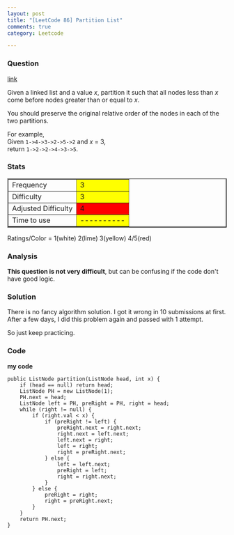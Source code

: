 ```yaml
---
layout: post
title: "[LeetCode 86] Partition List"
comments: true
category: Leetcode

---
```



### Question 
[link](https://oj.leetcode.com/problems/partition-list/)

<div class="question-content">
            <p></p><p>Given a linked list and a value <i>x</i>, partition it such that all nodes less than <i>x</i> come before nodes greater than or equal to <i>x</i>.
</p>
<p>
You should preserve the original relative order of the nodes in each of the two partitions.
</p>
<p>
For example,<br>
Given <code>1-&gt;4-&gt;3-&gt;2-&gt;5-&gt;2</code> and <i>x</i> = 3,<br>
return <code>1-&gt;2-&gt;2-&gt;4-&gt;3-&gt;5</code>.
</p><p></p>
          </div>

### Stats
<table border="2">
	<tr>
		<td>Frequency</td>
		<td bgcolor="yellow">3</td>
	</tr>
	<tr>
		<td>Difficulty</td>
		<td bgcolor="yellow">3</td>
	</tr>
	<tr>
		<td>Adjusted Difficulty</td>
		<td bgcolor="red">4</td>
	</tr>
	<tr>
		<td>Time to use</td>
		<td bgcolor="yellow">----------</td>
	</tr>
</table>

Ratings/Color = 1(white) 2(lime) 3(yellow) 4/5(red)

### Analysis

__This question is not very difficult__, but can be confusing if the code don't have good logic. 

### Solution

There is no fancy algorithm solution. I got it wrong in 10 submissions at first. After a few days, I did this problem again and passed with 1 attempt. 

So just keep practicing. 

### Code

__my code__

    public ListNode partition(ListNode head, int x) {
        if (head == null) return head;
        ListNode PH = new ListNode(1);
        PH.next = head;
        ListNode left = PH, preRight = PH, right = head;
        while (right != null) {
            if (right.val < x) {
                if (preRight != left) {
                    preRight.next = right.next;
                    right.next = left.next;
                    left.next = right;
                    left = right;
                    right = preRight.next;
                } else {
                    left = left.next;
                    preRight = left;
                    right = right.next;
                }
            } else {
                preRight = right;
                right = preRight.next;
            }
        }
        return PH.next;
    }
